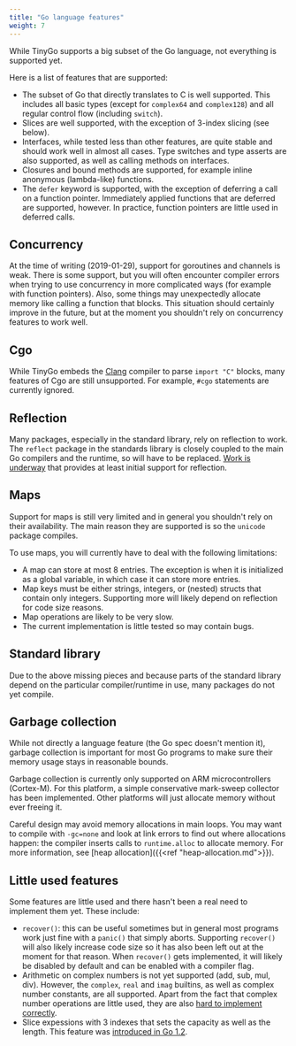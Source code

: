 ```yaml
---
title: "Go language features"
weight: 7
---
```


While TinyGo supports a big subset of the Go language, not everything is supported yet.

Here is a list of features that are supported:

* The subset of Go that directly translates to C is well supported. This includes all basic types (except for `complex64` and `complex128`) and all regular control flow (including `switch`).
* Slices are well supported, with the exception of 3-index slicing (see below).
* Interfaces, while tested less than other features, are quite stable and should work well in almost all cases. Type switches and type asserts are also supported, as well as calling methods on interfaces.
* Closures and bound methods are supported, for example inline anonymous (lambda-like) functions.
* The `defer` keyword is supported, with the exception of deferring a call on a function pointer. Immediately applied functions that are deferred are supported, however. In practice, function pointers are little used in deferred calls.

## Concurrency

At the time of writing (2019-01-29), support for goroutines and channels is weak. There is some support, but you will often encounter compiler errors when trying to use concurrency in more complicated ways (for example with function pointers). Also, some things may unexpectedly allocate memory like calling a function that blocks. This situation should certainly improve in the future, but at the moment you shouldn't rely on concurrency features to work well.

## Cgo

While TinyGo embeds the [Clang](https://clang.llvm.org/) compiler to parse `import "C"` blocks, many features of Cgo are still unsupported. For example, `#cgo` statements are currently ignored.

## Reflection

Many packages, especially in the standard library, rely on reflection to work. The `reflect` package in the standards library is closely coupled to the main Go compilers and the runtime, so will have to be replaced. [Work is underway](https://github.com/aykevl/tinygo/pull/104) that provides at least initial support for reflection.

## Maps

Support for maps is still very limited and in general you shouldn't rely on their availability. The main reason they are supported is so the `unicode` package compiles.

To use maps, you will currently have to deal with the following limitations:

* A map can store at most 8 entries. The exception is when it is initialized as a global variable, in which case it can store more entries.
* Map keys must be either strings, integers, or (nested) structs that contain only integers. Supporting more will likely depend on reflection for code size reasons.
* Map operations are likely to be very slow.
* The current implementation is little tested so may contain bugs.

## Standard library

Due to the above missing pieces and because parts of the standard library depend on the particular compiler/runtime in use, many packages do not yet compile.

## Garbage collection

While not directly a language feature (the Go spec doesn't mention it), garbage collection is important for most Go programs to make sure their memory usage stays in reasonable bounds.

Garbage collection is currently only supported on ARM microcontrollers (Cortex-M). For this platform, a simple conservative mark-sweep collector has been implemented. Other platforms will just allocate memory without ever freeing it.

Careful design may avoid memory allocations in main loops. You may want to compile with `-gc=none` and look at link errors to find out where allocations happen: the compiler inserts calls to `runtime.alloc` to allocate memory. For more information, see [heap allocation]({{<ref "heap-allocation.md">}}).

## Little used features

Some features are little used and there hasn't been a real need to implement them yet. These include:

* `recover()`: this can be useful sometimes but in general most programs work just fine with a `panic()` that simply aborts. Supporting `recover()` will also likely increase code size so it has also been left out at the moment for that reason. When `recover()` gets implemented, it will likely be disabled by default and can be enabled with a compiler flag.
* Arithmetic on complex numbers is not yet supported (add, sub, mul, div). However, the `complex`, `real` and `imag` builtins, as well as complex number constants, are all supported. Apart from the fact that complex number operations are little used, they are also [hard to implement correctly](https://github.com/golang/go/issues/29846).
* Slice expessions with 3 indexes that sets the capacity as well as the length. This feature was [introduced in Go 1.2](https://tip.golang.org/doc/go1.2#three_index).
